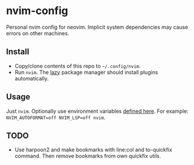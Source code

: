 # nvim-config

Personal nvim config for neovim. Implicit system dependencies may cause errors on other machines.

## Install

- Copy/clone contents of this repo to `~/.config/nvim`.
- Run `nvim`. The [lazy](https://github.com/folke/lazy.nvim) package manager should install plugins automatically.

## Usage

Just `nvim`. Optionally use environment variables [defined here](./lua/conf/env.lua). For example: `NVIM_AUTOFORMAT=off NVIM_LSP=off nvim`.

## TODO

- Use harpoon2 and make bookmarks with line:col and to-quickfix command. Then remove bookmarks from own quickfix utils.
